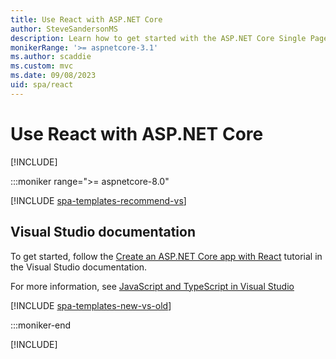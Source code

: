 ```yaml
---
title: Use React with ASP.NET Core
author: SteveSandersonMS
description: Learn how to get started with the ASP.NET Core Single Page Application (SPA) project template for React and Create React App (CRA).
monikerRange: '>= aspnetcore-3.1'
ms.author: scaddie
ms.custom: mvc
ms.date: 09/08/2023
uid: spa/react
---
```

# Use React with ASP.NET Core

[!INCLUDE[](~/includes/not-latest-version.md)]

:::moniker range=">= aspnetcore-8.0"

[!INCLUDE [spa-templates-recommend-vs](../../includes/spa-templates-recommend-vs.md)]

## Visual Studio documentation

To get started, follow the [Create an ASP.NET Core app with React](/visualstudio/javascript/tutorial-asp-net-core-with-react) tutorial in the Visual Studio documentation.

For more information, see [JavaScript and TypeScript in Visual Studio](/visualstudio/javascript/javascript-in-visual-studio)

[!INCLUDE [spa-templates-new-vs-old](../../includes/spa-templates-new-vs-old.md)]
 
:::moniker-end

[!INCLUDE[](~/client-side/spa/includes/react3-7.md)]
